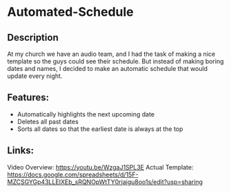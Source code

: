 <h1>Automated-Schedule</h1>

<h2>Description</h2>
At my church we have an audio team, and I had the task of making a nice template so the guys could see their schedule. 
But instead of making boring dates and names, I decided to make an automatic schedule that would update every night.

<h2>Features:</h2>

- Automatically highlights the next upcoming date
- Deletes all past dates
- Sorts all dates so that the earliest date is always at the top

<h2>Links:</h2>

Video Overview: https://youtu.be/WzgaJ1SPL3E
Actual Template: https://docs.google.com/spreadsheets/d/15F-MZCSGYGp43LLEIXEb_sRQNOpWtTY0rjaigu8oo1s/edit?usp=sharing
